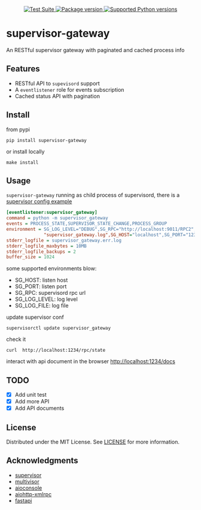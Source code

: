 <p align="center">
<a href="https://github.com/ppd0705/supervisor-gateway/actions">
    <img src="https://github.com/ppd0705/supervisor-gateway/workflows/Test%20Suite/badge.svg" alt="Test Suite">
</a>
<a href="https://pypi.org/project/supervisor-gateway" target="_blank">
    <img src="https://img.shields.io/pypi/v/supervisor-gateway?color=%2334D058&label=pypi%20package" alt="Package version">
</a>
<a href="https://pypi.org/project/supervisor-gateway" target="_blank">
    <img src="https://img.shields.io/pypi/pyversions/supervisor-gateway.svg?color=%2334D058" alt="Supported Python versions">
</a>
</p>

# supervisor-gateway

An RESTful supervisor gateway with paginated and cached process info

## Features
- RESTful API to `supevisord` support
- A `eventlistener` role for events subscription  
- Cached status API with pagination 

## Install

from pypi

```shell
pip install supervisor-gateway
```

or install locally

```shell
make install
```

## Usage

`supervisor-gateway` running as child process of supervisord, there is a [supervisor config example](config/supervisor/supervisor_gateway.conf)

```ini
[eventlistener:supervisor_gateway]
command = python -m supervisor_gateway
events = PROCESS_STATE,SUPERVISOR_STATE_CHANGE,PROCESS_GROUP
environment = SG_LOG_LEVEL="DEBUG",SG_RPC="http://localhost:9011/RPC2",SG_LOG_FILE=
              "supervisor_gateway.log",SG_HOST="localhost",SG_PORT="1234"
stderr_logfile = supervisor_gateway.err.log
stderr_logfile_maxbytes = 10MB
stderr_logfile_backups = 2
buffer_size = 1024
```

some supported environments blow:
- SG_HOST: listen host
- SG_PORT: listen port
- SG_RPC: supervisord rpc url
- SG_LOG_LEVEL: log level
- SG_LOG_FILE: log file

update supervisor conf
```shell
supervisorctl update supervisor_gateway
```

check it 
```shell
curl  http://localhost:1234/rpc/state  
```

interact with api document in the browser [http://localhost:1234/docs](http://localhost:1234/docs)

## TODO
- [x] Add unit test
- [x] Add more API
- [x] Add API documents

## License

Distributed under the MIT License. See [LICENSE](LICENSE) for more information.

## Acknowledgments

- [supervisor](https://github.com/Supervisor/supervisor)
- [multivisor](https://github.com/tiagocoutinho/multivisor)
- [aioconsole](https://github.com/vxgmichel/aioconsole)
- [aiohttp-xmlrpc](https://github.com/mosquito/aiohttp-xmlrpc)
- [fastapi](https://github.com/tiangolo/fastapi)